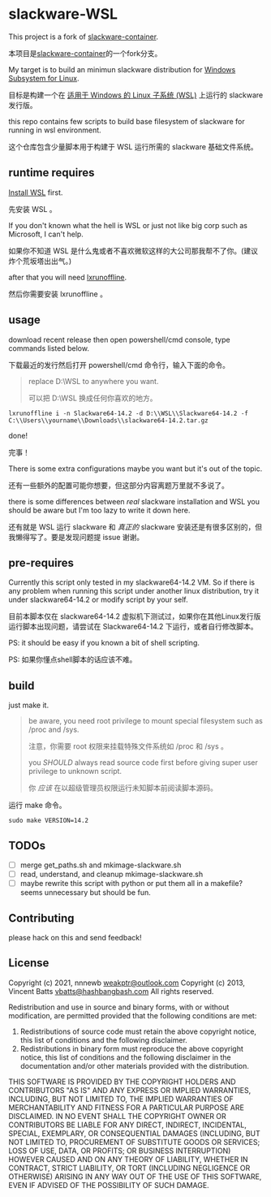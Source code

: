 # slackware-WSL

This project is a fork of [slackware-container](https://github.com/vbatts/slackware-container).

本项目是[slackware-container](https://github.com/vbatts/slackware-container)的一个fork分支。

My target is to build an minimun slackware distribution for [Windows Subsystem for Linux](https://docs.microsoft.com/zh-cn/windows/wsl/).

目标是构建一个在 [适用于 Windows 的 Linux 子系统 (WSL)](https://docs.microsoft.com/zh-cn/windows/wsl/) 上运行的 slackware 发行版。

this repo contains few scripts to build base filesystem of slackware for running in wsl environment.

这个仓库包含少量脚本用于构建于 WSL 运行所需的 slackware 基础文件系统。

## runtime requires

[Install WSL](https://docs.microsoft.com/zh-cn/windows/wsl/install-win10) first.

先安装 WSL 。

If you don't known what the hell is WSL or just not like big corp such as Microsoft, I can't help.

如果你不知道 WSL 是什么鬼或者不喜欢微软这样的大公司那我帮不了你。(建议炸个荒坂塔出出气。)

after that you will need [lxrunoffline](https://github.com/DDoSolitary/LxRunOffline).

然后你需要安装 lxrunoffline 。

## usage

download recent release then open powershell/cmd console, type commands listed below.

下载最近的发行然后打开 powershell/cmd 命令行，输入下面的命令。

> replace D:\\WSL to anywhere you want.
>
> 可以把 D:\\WSL 换成任何你喜欢的地方。

```shell
lxrunoffline i -n Slackware64-14.2 -d D:\\WSL\\Slackware64-14.2 -f C:\\Users\\yourname\\Downloads\\slackware64-14.2.tar.gz
```

done!

完事！

There is some extra configurations maybe you want but it's out of the topic.

还有一些额外的配置可能你想要，但这部分内容离题万里就不多说了。

there is some differences between *real* slackware installation and WSL you should be aware but I'm too lazy to write it down here.

还有就是 WSL 运行 slackware 和 *真正的* slackware 安装还是有很多区别的，但我懒得写了。要是发现问题提 issue 谢谢。

## pre-requires

Currently this script only tested in my slackware64-14.2 VM.
So if there is any problem when running this script under another linux distribution,
try it under slackware64-14.2 or modify script by your self.

目前本脚本仅在 slackware64-14.2 虚拟机下测试过，如果你在其他Linux发行版运行脚本出现问题，请尝试在 Slackware64-14.2 下运行，或者自行修改脚本。

PS: it should be easy if you known a bit of shell scripting.

PS: 如果你懂点shell脚本的话应该不难。

## build

just make it.

> be aware, you need root privilege to mount special filesystem such as /proc and /sys.
>
> 注意，你需要 root 权限来挂载特殊文件系统如 /proc 和 /sys 。
>
> you *SHOULD* always read source code first before giving super user privilege to unknown script.
>
> 你 *应该* 在以超级管理员权限运行未知脚本前阅读脚本源码。

运行 make 命令。

```
sudo make VERSION=14.2
```

## TODOs

- [ ] merge get_paths.sh and mkimage-slackware.sh
- [ ] read, understand, and cleanup mkimage-slackware.sh
- [ ] maybe rewrite this script with python or put them all in a makefile? seems unnecessary but should be fun.

## Contributing

please hack on this and send feedback!

## License

Copyright (c) 2021, nnnewb <weakptr@outlook.com>
Copyright (c) 2013, Vincent Batts <vbatts@hashbangbash.com>
All rights reserved.

Redistribution and use in source and binary forms, with or without
modification, are permitted provided that the following conditions are met:

1. Redistributions of source code must retain the above copyright notice, this
   list of conditions and the following disclaimer.
2. Redistributions in binary form must reproduce the above copyright notice,
   this list of conditions and the following disclaimer in the documentation
   and/or other materials provided with the distribution.

THIS SOFTWARE IS PROVIDED BY THE COPYRIGHT HOLDERS AND CONTRIBUTORS "AS IS" AND
ANY EXPRESS OR IMPLIED WARRANTIES, INCLUDING, BUT NOT LIMITED TO, THE IMPLIED
WARRANTIES OF MERCHANTABILITY AND FITNESS FOR A PARTICULAR PURPOSE ARE
DISCLAIMED. IN NO EVENT SHALL THE COPYRIGHT OWNER OR CONTRIBUTORS BE LIABLE FOR
ANY DIRECT, INDIRECT, INCIDENTAL, SPECIAL, EXEMPLARY, OR CONSEQUENTIAL DAMAGES
(INCLUDING, BUT NOT LIMITED TO, PROCUREMENT OF SUBSTITUTE GOODS OR SERVICES;
LOSS OF USE, DATA, OR PROFITS; OR BUSINESS INTERRUPTION) HOWEVER CAUSED AND
ON ANY THEORY OF LIABILITY, WHETHER IN CONTRACT, STRICT LIABILITY, OR TORT
(INCLUDING NEGLIGENCE OR OTHERWISE) ARISING IN ANY WAY OUT OF THE USE OF THIS
SOFTWARE, EVEN IF ADVISED OF THE POSSIBILITY OF SUCH DAMAGE.
